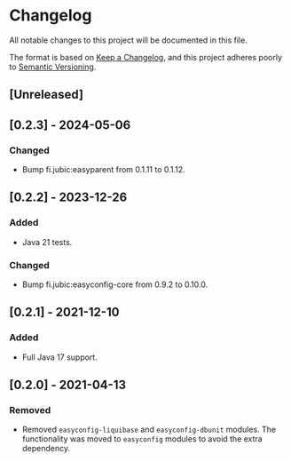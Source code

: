 # Changelog
All notable changes to this project will be documented in this file.

The format is based on [Keep a Changelog](https://keepachangelog.com/en/1.0.0/),
and this project adheres poorly to [Semantic Versioning](https://semver.org/spec/v2.0.0.html).

## [Unreleased]

## [0.2.3] - 2024-05-06
### Changed
- Bump fi.jubic:easyparent from 0.1.11 to 0.1.12.

## [0.2.2] - 2023-12-26
### Added
- Java 21 tests.
### Changed
- Bump fi.jubic:easyconfig-core from 0.9.2 to 0.10.0.

## [0.2.1] - 2021-12-10
### Added
- Full Java 17 support.

## [0.2.0] - 2021-04-13
### Removed
- Removed `easyconfig-liquibase` and `easyconfig-dbunit` modules. The functionality was moved to
`easyconfig` modules to avoid the extra dependency.
